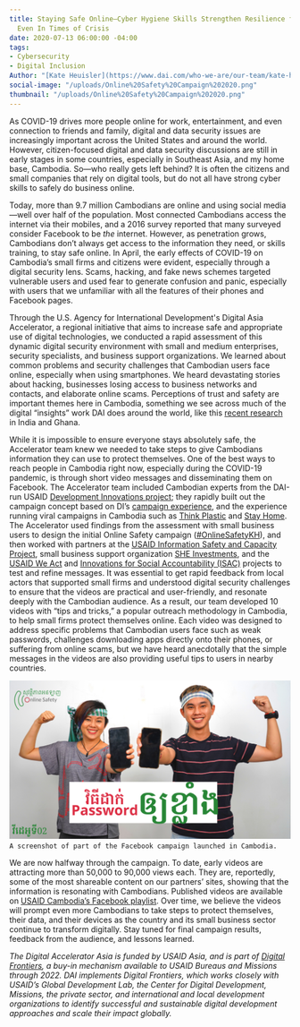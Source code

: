```yaml
---
title: Staying Safe Online—Cyber Hygiene Skills Strengthen Resilience for Small Business,
  Even In Times of Crisis
date: 2020-07-13 06:00:00 -04:00
tags:
- Cybersecurity
- Digital Inclusion
Author: "[Kate Heuisler](https://www.dai.com/who-we-are/our-team/kate-heuisler)"
social-image: "/uploads/Online%20Safety%20Campaign%202020.png"
thumbnail: "/uploads/Online%20Safety%20Campaign%202020.png"
---
```


As COVID-19 drives more people online for work, entertainment, and even connection to friends and family, digital and data security issues are increasingly important across the United States and around the world. However, citizen-focused digital and data security discussions are still in early stages in some countries, especially in Southeast Asia, and my home base, Cambodia. So—who really gets left behind? It is often the citizens and small companies that rely on digital tools, but do not all have strong cyber skills to safely do business online.

<!--more-->

Today, more than 9.7 million Cambodians are online and using social media—well over half of the population. Most connected Cambodians access the internet via their mobiles, and a 2016 survey reported that many surveyed consider Facebook to be *the* internet. However, as penetration grows, Cambodians don’t always get access to the information they need, or skills training, to stay safe online. In April, the early effects of COVID-19 on Cambodia’s small firms and citizens were evident, especially through a digital security lens. Scams, hacking, and fake news schemes targeted vulnerable users and used fear to generate confusion and panic, especially with users that we unfamiliar with all the features of their phones and Facebook pages.

Through the U.S. Agency for International Development's Digital Asia Accelerator, a regional initiative that aims to increase safe and appropriate use of digital technologies, we conducted a rapid assessment of this dynamic digital security environment with small and medium enterprises, security specialists, and business support organizations. We learned about common problems and security challenges that Cambodian users face online, especially when using smartphones. We heard devastating stories about hacking, businesses losing access to business networks and contacts, and elaborate online scams. Perceptions of trust and safety are important themes here in Cambodia, something we see across much of the digital “insights” work DAI does around the world, like this [recent research](https://dai-global-digital.com/what-are-user-perceptions-of-internet-trust-and-privacy-in-india-and-ghana.html) in India and Ghana.

While it is impossible to ensure everyone stays absolutely safe, the Accelerator team knew we needed to take steps to give Cambodians information they can use to protect themselves. One of the best ways to reach people in Cambodia right now, especially during the COVID-19 pandemic, is through short video messages and disseminating them on Facebook. The Accelerator team included Cambodian experts from the DAI-run USAID [Development Innovations project](https://www.dai.com/our-work/projects/cambodia-development-innovations); they rapidly built out the campaign concept based on DI’s [campaign experience](https://dai-global-digital.com/using-social-media-to-build-community-and-advance-your-projects-goals-tips-and-tricks-from-development-innovations.html), and the experience running viral campaigns in Cambodia such as [Think Plastic](https://www.facebook.com/ThinkPlasticNow/) and [Stay Home](https://www.facebook.com/stayhome11/). The Accelerator used findings from the assessment with small business users to design the initial Online Safety campaign ([#OnlineSafetyKH](https://www.facebook.com/hashtag/onlinesafetykh/?__epa__=SEARCH_BOX&__tsid__=0.6503536304861948&__eps__=%2Fhome.php%3Atopnews&__eep__=4)), and then worked with partners at the [USAID Information Safety and Capacity Project](https://www.usaid.gov/what-we-do/democracy-human-rights-and-governance/supporting-vibrant-civil-society-independent-media#:~:text=The%20Information%20Safety%20and%20Capacity,Advancing%20Integrity%20in%20Media%20programs), small business support organization [SHE Investments](https://www.sheinvestments.com/), and the [USAID We Act](https://www.pactworld.org/library/brochure-we-act-project) and [Innovations for Social Accountability (ISAC)](https://opendevelopmentcambodia.net/innovations-for-social-accountability-in-cambodia-isac/) projects to test and refine messages. It was essential to get rapid feedback from local actors that supported small firms and understood digital security challenges to ensure that the videos are practical and user-friendly, and resonate deeply with the Cambodian audience. As a result, our team developed 10 videos with “tips and tricks,” a popular outreach methodology in Cambodia, to help small firms protect themselves online. Each video was designed to address specific problems that Cambodian users face such as weak passwords, challenges downloading apps directly onto their phones, or suffering from online scams, but we have heard anecdotally that the simple messages in the videos are also providing useful tips to users in nearby countries.

![Online Safety Campaign 2020.png](/uploads/Online%20Safety%20Campaign%202020.png)`A screenshot of part of the Facebook campaign launched in Cambodia.`

We are now halfway through the campaign. To date, early videos are attracting more than 50,000 to 90,000 views each. They are, reportedly, some of the most shareable content on our partners’ sites, showing that the information is resonating with Cambodians. Published videos are available on [USAID Cambodia’s Facebook playlist](https://www.facebook.com/USAIDCambodia/playlist/1220181051657840/). Over time, we believe the videos will prompt even more Cambodians to take steps to protect themselves, their data, and their devices as the country and its small business sector continue to transform digitally. Stay tuned for final campaign results, feedback from the audience, and lessons learned.

*The Digital Accelerator Asia is funded by USAID Asia, and is part of [Digital Frontiers](https://www.dai.com/our-work/projects/worldwide-digital-frontiers-df), a buy-in mechanism available to USAID Bureaus and Missions through 2022. DAI implements Digital Frontiers, which works closely with USAID’s Global Development Lab, the Center for Digital Development, Missions, the private sector, and international and local development organizations to identify successful and sustainable digital development approaches and scale their impact globally.*